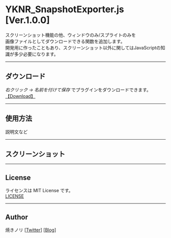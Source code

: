 # YKNR_SnapshotExporter.js [Ver.1.0.0]
スクリーンショット機能の他、ウィンドウのみ/スプライトのみを  
画像ファイルとしてダウンロードできる関数を追加します。  
開発用に作ったこともあり、スクリーンショット以外に関してはJavaScriptの知識が多少必要になります。

---

<!-- ここからURL一覧 -->
[LICENSE]: ./LICENSE
[【Download】]: https://raw.githubusercontent.com/Yakinori0424/RPGMakerMVPlugins/master/plugins/YKNR_SnapshotExporter/YKNR_SnapshotExporter.js
<!-- ここまでURL一覧 -->

## ダウンロード
*右クリック → 名前を付けて保存* でプラグインをダウンロードできます。  
[【Download】][]

---
## 使用方法
説明文など

---
## スクリーンショット

---
## License
ライセンスは MIT License です。  
[LICENSE][]

---
## Author
焼きノリ
[[Twitter](https://twitter.com/Noritake0424)]
[[Blog](http://mata-tuku.ldblog.jp/)]
